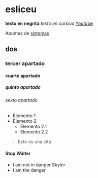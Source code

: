 # esliceu
**texto en negrita** *texto en cursiva*
[Youtube](https://www.youtube.com/)

Apuntes de [sistemas](sistemas/processos/Introducció.md)
## dos
### tercer apartado
#### cuarto apartado
##### quinto apartado
###### sexto apartado
- Elemento 1
- Elemento 2
  - Elemento 2.1
  - Elemento 2.2
> Esto es una cita
#### Stop Walter

- I am not in danger Skyler
- I am the danger